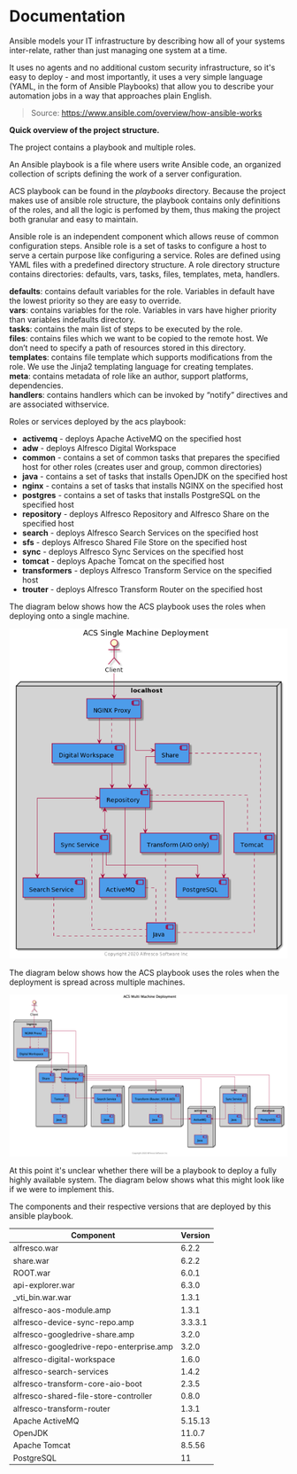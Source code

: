 # Documentation

Ansible models your IT infrastructure by describing how all of your systems inter-relate, rather than just managing one system at a time.

It uses no agents and no additional custom security infrastructure, so it's easy to deploy - and most importantly, it uses a very simple language (YAML, in the form of Ansible Playbooks) that allow you to describe your automation jobs in a way that approaches plain English.


>Source: https://www.ansible.com/overview/how-ansible-works

**Quick overview of the project structure.**

The project contains a playbook and multiple roles.

An Ansible playbook is a file where users write Ansible code, an organized collection of scripts defining the work of a server configuration. 

ACS playbook can be found in the _playbooks_ directory. Because the project makes use of ansible role structure, the playbook contains only definitions of the roles, and all the logic is perfomed by them, thus making the project both granular and easy to maintain.

Ansible role is an independent component which allows reuse of common configuration steps. Ansible role is a set of tasks to configure a host to serve a certain purpose like configuring a service. Roles are defined using YAML files with a predefined directory structure.
A role directory structure contains directories: defaults, vars, tasks, files, templates, meta, handlers. 

**defaults**: contains default variables for the role. Variables in default have the lowest priority so they are easy to override.  
**vars**: contains variables for the role. Variables in vars have higher priority than variables indefaults directory.  
**tasks**: contains the main list of steps to be executed by the role.  
**files**: contains files which we want to be copied to the remote host. We don’t need to specify a path of resources stored in this directory.  
**templates**: contains file template which supports modifications from the role. We use the Jinja2 templating language for creating templates.  
**meta**: contains metadata of role like an author, support platforms, dependencies.  
**handlers**: contains handlers which can be invoked by “notify” directives and are associated withservice.

Roles or services deployed by the acs playbook:

* **activemq** - deploys Apache ActiveMQ on the specified host
* **adw** - deploys Alfresco Digital Workspace
* **common** - contains a set of common tasks that prepares the specified host for other roles (creates user and group, common directories)
* **java** - contains a set of tasks that installs OpenJDK on the specified host 
* **nginx** - contains a set of tasks that installs NGINX on the specified host
* **postgres** - contains a set of tasks that installs PostgreSQL on the specified host
* **repository** - deploys Alfresco Repository and Alfresco Share on the specified host
* **search** - deploys Alfresco Search Services on the specified host
* **sfs** - deploys Alfresco Shared File Store on the specified host
* **sync** - deploys Alfresco Sync Services on the specified host
* **tomcat** - deploys Apache Tomcat on the specified host
* **transformers** - deploys Alfresco Transform Service on the specified host
* **trouter** - deploys Alfresco Transform Router on the specified host

The diagram below shows how the ACS playbook uses the roles when deploying onto a single machine.

![Single Machine Deployment](./resources/acs-single-machine.png)

The diagram below shows how the ACS playbook uses the roles when the deployment is spread across multiple machines.

![Multi Machine Deployment](./resources/acs-multi-machine.png)

At this point it's unclear whether there will be a playbook to deploy a fully highly available system. The diagram below shows what this might look like if we were to implement this.



The components and their respective versions that are deployed by this ansible playbook.

| Component | Version |
|-----------|---------|
| alfresco.war | 6.2.2 |
| share.war | 6.2.2 |
| ROOT.war  | 6.0.1 |
| api-explorer.war | 6.3.0 |
| _vti_bin.war.war | 1.3.1 |
| alfresco-aos-module.amp | 1.3.1 |
| alfresco-device-sync-repo.amp | 3.3.3.1 |
| alfresco-googledrive-share.amp | 3.2.0 |
| alfresco-googledrive-repo-enterprise.amp | 3.2.0 |
| alfresco-digital-workspace | 1.6.0 |
| alfresco-search-services | 1.4.2 |
| alfresco-transform-core-aio-boot | 2.3.5 |
| alfresco-shared-file-store-controller | 0.8.0 |
| alfresco-transform-router | 1.3.1 |
| Apache ActiveMQ | 5.15.13 |
| OpenJDK | 11.0.7 |
| Apache Tomcat | 8.5.56 |
| PostgreSQL | 11 |
